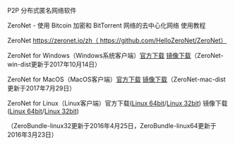 P2P 分布式匿名网络软件

ZeroNet - 使用 Bitcoin 加密和 BitTorrent 网络的去中心化网络 使用教程

ZeroNet https://zeronet.io/zh（ https://github.com/HelloZeroNet/ZeroNet）

ZeroNet for Windows（Windows系统客户端）[官方下载](https://github.com/HelloZeroNet/ZeroNet-win/archive/dist/ZeroNet-win.zip) [镜像下载](https://coding.net/u/Download-Mirrors/p/ZeroNet/git/raw/master/ZeroNet-win-dist.zip)（ZeroNet-win-dist更新于2017年10月14日）

ZeroNet for MacOS（MacOS客户端）[官方下载](https://github.com/HelloZeroNet/ZeroNet-mac/archive/dist/ZeroNet-mac.zip) [镜像下载](https://coding.net/u/Download-Mirrors/p/ZeroNet/git/raw/master/ZeroNet-mac-dist.zip)（ZeroNet-mac-dist更新于2017年7月29日）

ZeroNet for Linux（Linux客户端）官方下载([Linux 64bit](https://raw.githubusercontent.com/HelloZeroNet/ZeroBundle/master/dist/ZeroBundle-linux64.tar.gz)/[Linux 32bit](https://raw.githubusercontent.com/HelloZeroNet/ZeroBundle/master/dist/ZeroBundle-linux32.tar.gz)) 镜像下载([Linux 64bit](https://coding.net/u/Download-Mirrors/p/ZeroNet/git/raw/master/ZeroBundle-linux64.tar.gz)/[Linux 32bit](https://coding.net/u/Download-Mirrors/p/ZeroNet/git/raw/master/ZeroBundle-linux32.tar.gz))

（ZeroBundle-linux32更新于2016年4月25日，ZeroBundle-linux64更新于2016年3月23日）
